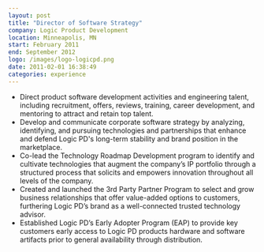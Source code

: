 ```yaml
---
layout: post
title: "Director of Software Strategy"
company: Logic Product Development
location: Minneapolis, MN
start: February 2011
end: September 2012
logo: /images/logo-logicpd.png
date: 2011-02-01 16:38:49
categories: experience
---
```


* Direct product software development activities and engineering talent, including recruitment, offers, reviews, training, career development, and mentoring to attract and retain top talent.
* Develop and communicate corporate software strategy by analyzing, identifying, and pursuing technologies and partnerships that enhance and defend Logic PD's long-term stability and brand position in the marketplace.
* Co-lead the Technology Roadmap Development program to identify and cultivate technologies that augment the company’s IP portfolio through a structured process that solicits and empowers innovation throughout all levels of the company.
* Created and launched the 3rd Party Partner Program to select and grow business relationships that offer value-added options to customers, furthering Logic PD’s brand as a well-connected trusted technology advisor.
* Established Logic PD’s Early Adopter Program (EAP) to provide key customers early access to Logic PD products hardware and software artifacts prior to general availability through distribution.

